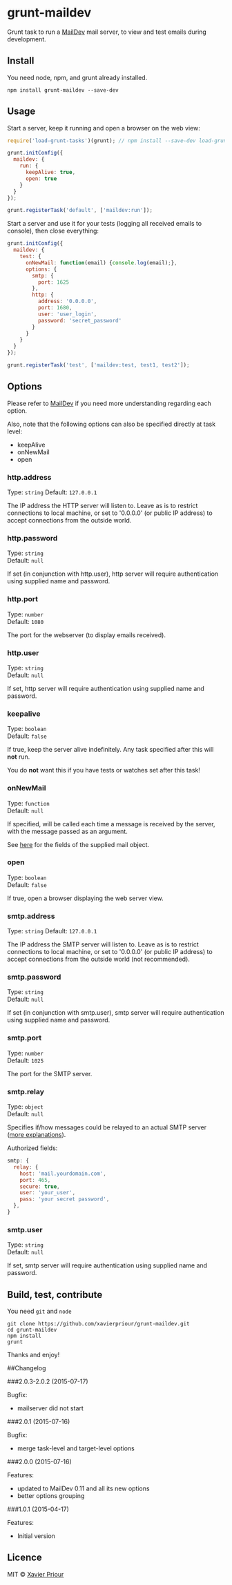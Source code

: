 # grunt-maildev
Grunt task to run a [MailDev](https://github.com/djfarrelly/MailDev)
mail server, to view and test emails during development.

## Install
You need node, npm, and grunt already installed.

```
npm install grunt-maildev --save-dev
```

## Usage

Start a server, keep it running and open a browser on the web view:
```javascript
require('load-grunt-tasks')(grunt); // npm install --save-dev load-grunt-tasks

grunt.initConfig({
  maildev: {
    run: {
      keepAlive: true,
      open: true
    }
  }
});

grunt.registerTask('default', ['maildev:run']);
```


Start a server and use it for your tests (logging all received emails to console),
then close everything:
```javascript
grunt.initConfig({
  maildev: {
    test: {
      onNewMail: function(email) {console.log(email);},
      options: {
        smtp: {
          port: 1625
        },
        http: {
          address: '0.0.0.0',
          port: 1680,
          user: 'user_login',
          password: 'secret_password'
        }
      }
    }
  }
});

grunt.registerTask('test', ['maildev:test, test1, test2']);
```


## Options

Please refer to [MailDev](https://github.com/djfarrelly/MailDev)
if you need more understanding regarding each option.

Also, note that the following options can also be specified directly at task level:

- keepAlive
- onNewMail
- open

### http.address

Type: `string`
Default: `127.0.0.1`

The IP address the HTTP server will listen to.
Leave as is to restrict connections to local machine,
or set to '0.0.0.0' (or public IP address)
to accept connections from the outside world.

### http.password

Type: `string`  
Default: `null`

If set (in conjunction with http.user),
http server will require authentication using supplied name and password.

### http.port

Type: `number`  
Default: `1080`

The port for the webserver (to display emails received).

### http.user

Type: `string`  
Default: `null`

If set, http server will require authentication using supplied name and password.

### keepalive

Type: `boolean`  
Default: `false`

If true, keep the server alive indefinitely.
Any task specified after this will **not** run.

You do **not** want this if you have tests or watches set after this task! 

### onNewMail

Type: `function`  
Default: `null`

If specified, will be called each time a message is received by the server,
with the message passed as an argument.

See [here](https://github.com/djfarrelly/MailDev/blob/master/docs/rest.md#example-email-response)
for the fields of the supplied mail object.

### open

Type: `boolean`  
Default: `false`

If true, open a browser displaying the web server view.

### smtp.address

Type: `string`
Default: `127.0.0.1`

The IP address the SMTP server will listen to.
Leave as is to restrict connections to local machine,
or set to '0.0.0.0' (or public IP address)
to accept connections from the outside world (not recommended).

### smtp.password

Type: `string`  
Default: `null`

If set (in conjunction with smtp.user),
smtp server will require authentication using supplied name and password.

### smtp.port

Type: `number`  
Default: `1025`

The port for the SMTP server.

### smtp.relay

Type: `object`  
Default: `null`

Specifies if/how messages could be relayed to an actual SMTP server
([more explanations](https://github.com/djfarrelly/MailDev#outgoing-email)).

Authorized fields:

```javascript
smtp: {
  relay: {
    host: 'mail.yourdomain.com',
    port: 465,
    secure: true,
    user: 'your_user',
    pass: 'your secret password',
  },
}
```

### smtp.user

Type: `string`  
Default: `null`

If set, smtp server will require authentication using supplied name and password.


## Build, test, contribute
You need `git` and `node`

```
git clone https://github.com/xavierpriour/grunt-maildev.git
cd grunt-maildev
npm install
grunt
```

Thanks and enjoy!

##Changelog

###2.0.3-2.0.2 (2015-07-17)

Bugfix:

- mailserver did not start

###2.0.1 (2015-07-16)

Bugfix:

- merge task-level and target-level options

###2.0.0 (2015-07-16)

Features:

- updated to MailDev 0.11 and all its new options
- better options grouping

###1.0.1 (2015-04-17)

Features:

- Initial version

## Licence

MIT © [Xavier Priour](https://github.com/xavierpriour)
